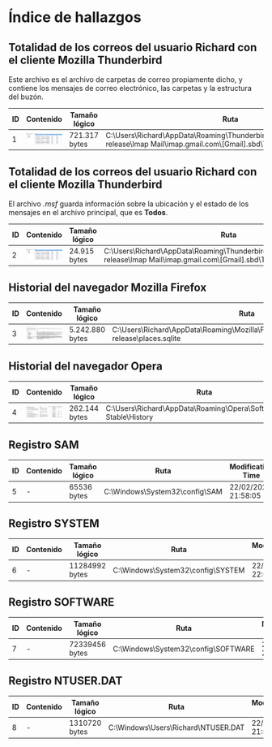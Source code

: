 # Índice de hallazgos

## Totalidad de los correos del usuario Richard con el cliente Mozilla Thunderbird

Este archivo es el archivo de carpetas de correo propiamente dicho, y contiene los mensajes de correo electrónico, las carpetas y la estructura del buzón.

| ID | Contenido | Tamaño lógico | Ruta | Modification Time | Access Time | Creation Time | Hash SHA-256 |
|----|-----------|---------------|------|-------------------|-------------|---------------|--------------|
| 1 | ![MAIL](https://github.com/IES-Rafael-Alberti/G3-ANALISIS-FORENSE/blob/main/AF-P03-G3/img/mail-todos.png) | 721.317 bytes | C:\\Users\\Richard\\AppData\\Roaming\\Thunderbird\\Profiles\\tvtlv94f.default-release\\lmap Mail\\imap.gmail.com\\[Gmail].sbd\\Todos | 22/02/2023 14:26:03 | 22/02/2023 14:26:03 | 20/02/2023 19:49:31 | 042decdb9493260d8c95dd03e0262293097f62dfd255fbfe320dedaa162f6925 |

## Totalidad de los correos del usuario Richard con el cliente Mozilla Thunderbird

El archivo *.msf* guarda información sobre la ubicación y el estado de los mensajes en el archivo principal, que es **Todos**.

| ID | Contenido | Tamaño lógico | Ruta | Modification Time | Access Time | Creation Time | Hash SHA-256 |
|----|-----------|---------------|------|-------------------|-------------|---------------|--------------|
| 2 | ![MAIL](https://github.com/IES-Rafael-Alberti/G3-ANALISIS-FORENSE/blob/main/AF-P03-G3/img/mail-todos.png) | 24.915 bytes | C:\\Users\\Richard\\AppData\\Roaming\\Thunderbird\\Profiles\\tvtlv94f.default-release\\lmap Mail\\imap.gmail.com\\[Gmail].sbd\\Todos.msf | 22/02/2023 16:30:51 | 22/02/2023 21:34:16 | 20/02/2023 19:45:55 | 71b6a1595c471f15e834f72d4a7436ad2d791ac1ca11b8be08d4dea8c21650ac |

## Historial del navegador Mozilla Firefox

| ID | Contenido | Tamaño lógico | Ruta | Modification Time | Access Time | Creation Time | Hash SHA-256 |
|----|-----------|---------------|------|-------------------|-------------|---------------|--------------|
| 3 | ![PLACES](https://github.com/IES-Rafael-Alberti/G3-ANALISIS-FORENSE/blob/main/AF-P03-G3/img/firefox-places-sqlite.png) | 5.242.880 bytes | C:\\Users\\Richard\\AppData\\Roaming\\Mozilla\\Firefox\\Profiles\\mt13hmmn.default-release\\places.sqlite | 22/02/2023 21:55:45 | 22/02/2023 21:56:08 | 20/02/2023 18:51:56 | 6269b7b74f9699a658fd0c0ff5fd033ea19b9762a10f64fac40b620586822a5c |

## Historial del navegador Opera

| ID | Contenido | Tamaño lógico | Ruta | Modification Time | Access Time | Creation Time | Hash SHA-256 |
|----|-----------|---------------|------|-------------------|-------------|---------------|--------------|
| 4 | ![Opera](https://github.com/IES-Rafael-Alberti/G3-ANALISIS-FORENSE/blob/main/AF-P03-G3/img/history-opera.png) | 262.144 bytes | C:\\Users\\Richard\\AppData\\Roaming\\Opera\\Software\\Opera Stable\\History | 22/02/2023 21:41:19 | 22/02/2023 21:55:44 | 20/02/2023 18:42:16 | 250ccd09755814b8e5fbf33b0b92a3eacca5c42bba896d08b03000d542fd6c62 |

## Registro SAM

| ID | Contenido | Tamaño lógico | Ruta | Modification Time | Access Time | Creation Time | Hash SHA-256 |
|----|-----------|---------------|------|-------------------|-------------|---------------|--------------|
| 5 | - | 65536 bytes | C:\\Windows\\System32\\config\\SAM | 22/02/2023 21:58:05 | - | - | 987BE3C4E2E1708CEC9338572D5C1C3ED811536AA136E164ECD5F862B989B254 |

## Registro SYSTEM

| ID | Contenido | Tamaño lógico | Ruta | Modification Time | Access Time | Creation Time | Hash SHA-256 |
|----|-----------|---------------|------|-------------------|-------------|---------------|--------------|
| 6 | - |  11284992 bytes | C:\\Windows\\System32\\config\\SYSTEM | 22/02/2023 22:00:00 | - | - | 38EB9A2FE26BDE4650E0828F553FC4573FA3CC0D2120046EF3A014E9DCBEAB86 |

## Registro SOFTWARE

| ID | Contenido | Tamaño lógico | Ruta | Modification Time | Access Time | Creation Time | Hash SHA-256 |
|----|-----------|---------------|------|-------------------|-------------|---------------|--------------|
| 7 | - | 72339456 bytes | C:\\Windows\\System32\\config\\SOFTWARE| 22/02/2023 22:00:00 | - | - | 916BDC88020B29B4E3B822E4ABA928B54E774832E738E06AC088406B2E9A331D |


## Registro NTUSER.DAT

| ID | Contenido | Tamaño lógico | Ruta | Modification Time | Access Time | Creation Time | Hash SHA-256 |
|----|-----------|---------------|------|-------------------|-------------|---------------|--------------|
| 8 | - | 1310720 bytes | C:\\Windows\\Users\\Richard\\NTUSER.DAT| 22/02/2023 21:56:41 | - | - | 8A9BF7A89B389AD4E98C8B7D50E52DB362398B627813C66B67F4D64419F93BB5 |

